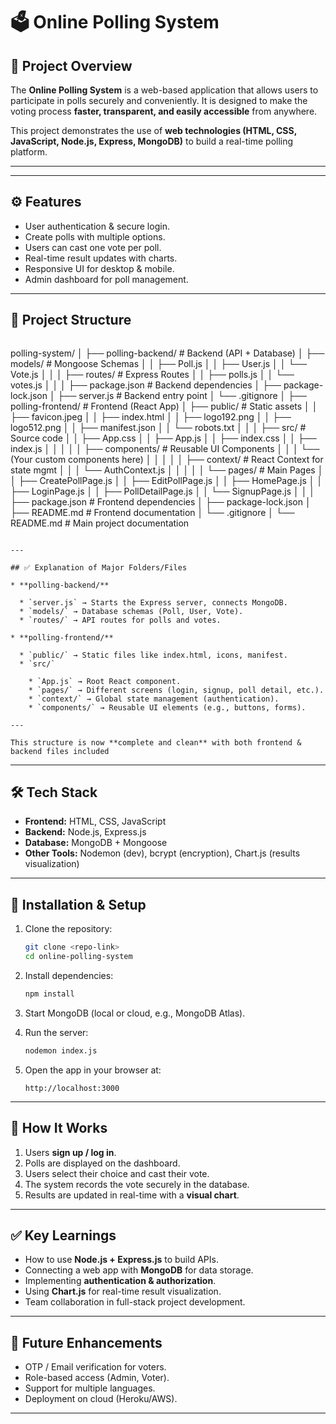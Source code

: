 # 🗳️ Online Polling System

## 📌 Project Overview

The **Online Polling System** is a web-based application that allows users to participate in polls securely and conveniently. It is designed to make the voting process **faster, transparent, and easily accessible** from anywhere.

This project demonstrates the use of **web technologies (HTML, CSS, JavaScript, Node.js, Express, MongoDB)** to build a real-time polling platform.

---
---

## ⚙️ Features

* User authentication & secure login.
* Create polls with multiple options.
* Users can cast one vote per poll.
* Real-time result updates with charts.
* Responsive UI for desktop & mobile.
* Admin dashboard for poll management.

---

## 📂 Project Structure

```

```
polling-system/
│
├── polling-backend/                 # Backend (API + Database)
│   ├── models/                      # Mongoose Schemas
│   │   ├── Poll.js
│   │   ├── User.js
│   │   └── Vote.js
│   │
│   ├── routes/                      # Express Routes
│   │   ├── polls.js
│   │   └── votes.js
│   │
│   ├── package.json                 # Backend dependencies
│   ├── package-lock.json
│   ├── server.js                    # Backend entry point
│   └── .gitignore
│
├── polling-frontend/                # Frontend (React App)
│   ├── public/                      # Static assets
│   │   ├── favicon.jpeg
│   │   ├── index.html
│   │   ├── logo192.png
│   │   ├── logo512.png
│   │   ├── manifest.json
│   │   └── robots.txt
│   │
│   ├── src/                         # Source code
│   │   ├── App.css
│   │   ├── App.js
│   │   ├── index.css
│   │   ├── index.js
│   │   │
│   │   ├── components/              # Reusable UI Components
│   │   │   └── (Your custom components here)
│   │   │
│   │   ├── context/                 # React Context for state mgmt
│   │   │   └── AuthContext.js
│   │   │
│   │   └── pages/                   # Main Pages
│   │       ├── CreatePollPage.js
│   │       ├── EditPollPage.js
│   │       ├── HomePage.js
│   │       ├── LoginPage.js
│   │       ├── PollDetailPage.js
│   │       └── SignupPage.js
│   │
│   ├── package.json                 # Frontend dependencies
│   ├── package-lock.json
│   ├── README.md                    # Frontend documentation
│   └── .gitignore
│
└── README.md                        # Main project documentation
```

---

## ✅ Explanation of Major Folders/Files

* **polling-backend/**

  * `server.js` → Starts the Express server, connects MongoDB.
  * `models/` → Database schemas (Poll, User, Vote).
  * `routes/` → API routes for polls and votes.

* **polling-frontend/**

  * `public/` → Static files like index.html, icons, manifest.
  * `src/`

    * `App.js` → Root React component.
    * `pages/` → Different screens (login, signup, poll detail, etc.).
    * `context/` → Global state management (authentication).
    * `components/` → Reusable UI elements (e.g., buttons, forms).

---

This structure is now **complete and clean** with both frontend & backend files included

```

---

## 🛠️ Tech Stack

* **Frontend:** HTML, CSS, JavaScript
* **Backend:** Node.js, Express.js
* **Database:** MongoDB + Mongoose
* **Other Tools:** Nodemon (dev), bcrypt (encryption), Chart.js (results visualization)

---

## 🚀 Installation & Setup

1. Clone the repository:

   ```bash
   git clone <repo-link>
   cd online-polling-system
   ```
2. Install dependencies:

   ```bash
   npm install
   ```
3. Start MongoDB (local or cloud, e.g., MongoDB Atlas).
4. Run the server:

   ```bash
   nodemon index.js
   ```
5. Open the app in your browser at:

   ```
   http://localhost:3000
   ```

---

## 📖 How It Works

1. Users **sign up / log in**.
2. Polls are displayed on the dashboard.
3. Users select their choice and cast their vote.
4. The system records the vote securely in the database.
5. Results are updated in real-time with a **visual chart**.

---

## ✅ Key Learnings

* How to use **Node.js + Express.js** to build APIs.
* Connecting a web app with **MongoDB** for data storage.
* Implementing **authentication & authorization**.
* Using **Chart.js** for real-time result visualization.
* Team collaboration in full-stack project development.

---

## 📌 Future Enhancements

* OTP / Email verification for voters.
* Role-based access (Admin, Voter).
* Support for multiple languages.
* Deployment on cloud (Heroku/AWS).

---

